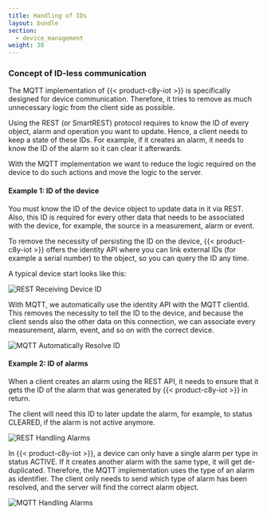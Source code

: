 ```yaml
---
title: Handling of IDs
layout: bundle
section: 
  - device_management
weight: 30
---
```


### Concept of ID-less communication

The MQTT implementation of {{< product-c8y-iot >}} is specifically designed for device communication. Therefore, it tries to remove as much unnecessary logic from the client side as possible.

Using the REST (or SmartREST) protocol requires to know the ID of every object, alarm and operation you want to update. Hence, a client needs to keep a state of these IDs. For example, if it creates an alarm, it needs to know the ID of the alarm so it can clear it afterwards.

With the MQTT implementation we want to reduce the logic required on the device to do such actions and move the logic to the server.

#### Example 1: ID of the device

You must know the ID of the device object to update data in it via REST. Also, this ID is required for every other data that needs to be associated with the device, for example, the source in a measurement, alarm or event.

To remove the necessity of persisting the ID on the device, {{< product-c8y-iot >}} offers the identity API where you can link external IDs (for example a serial number) to the object, so you can query the ID any time.

A typical device start looks like this:

![REST Receiving Device ID](/images/mqtt/exampleRestDeviceId.png)

With MQTT, we automatically use the identity API with the MQTT clientId.
This removes the necessity to tell the ID to the device, and because the client sends also the other data on this connection, we can associate every measurement, alarm, event, and so on with the correct device.

![MQTT Automatically Resolve ID](/images/mqtt/exampleMqttDeviceId.png)

#### Example 2: ID of alarms

When a client creates an alarm using the REST API, it needs to ensure that it gets the ID of the alarm that was generated by {{< product-c8y-iot >}} in return.

The client will need this ID to later update the alarm, for example, to status CLEARED, if the alarm is not active anymore.

![REST Handling Alarms](/images/mqtt/exampleRestAlarmId.png)

In {{< product-c8y-iot >}}, a device can only have a single alarm per type in status ACTIVE. If it creates another alarm with the same type, it will get de-duplicated.
Therefore, the MQTT implementation uses the type of an alarm as identifier. The client only needs to send which type of alarm has been resolved, and the server will find the correct alarm object.

![MQTT Handling Alarms](/images/mqtt/exampleMqttAlarmId.png)
